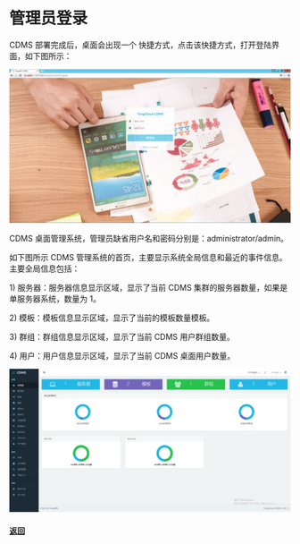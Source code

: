 # **管理员登录**

CDMS 部署完成后，桌面会出现一个 快捷方式，点击该快捷方式，打开登陆界面，如下图所示：

![](/assets/登录界面.jpg)

CDMS 桌面管理系统，管理员缺省用户名和密码分别是：administrator/admin。

如下图所示 CDMS 管理系统的首页，主要显示系统全局信息和最近的事件信息。主要全局信息包括：

1\) 服务器：服务器信息显示区域，显示了当前 CDMS 集群的服务器数量，如果是单服务器系统，数量为 1。

2\) 模板：模板信息显示区域，显示了当前的模板数量模板。

3\) 群组：群组信息显示区域，显示了当前 CDMS 用户群组数量。

4\) 用户：用户信息显示区域，显示了当前 CDMS 桌面用户数量。

![](/assets/首页.jpg)

#### [返回](/111/121-deng-lu.md)



